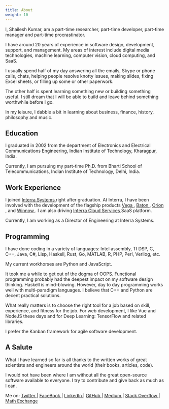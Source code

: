 ```yaml
---
title: About
weight: 10
---
```


I, Shailesh Kumar, am a part-time researcher, part-time developer, 
part-time manager and part-time procrastinator. 


I have around 20 years of experience in software design, 
development, support, and management. 
My areas of interest include digital media technologies, 
machine learning, computer vision, cloud computing, and SaaS. 


I usually spend half of my day answering all the emails, 
Skype or phone calls, chats, helping people resolve knotty issues, 
making slides, fixing Excel sheets, or filling up some or other paperwork. 

The other half is spent learning something new or building something useful. 
I still dream that I will be able to build and 
leave behind something worthwhile before I go. 

In my leisure, I dabble a bit in 
learning about business, finance, history, philosophy and music.

## Education

I graduated in 2002 from the 
department of Electronics and Electrical Communications Engineering,
Indian Institute of Technology, Kharagpur, India.

Currently, I am pursuing my part-time Ph.D. 
from Bharti School of Telecommunications,
Indian Institute of Technology, Delhi, India.


## Work Experience


I joined [Interra Systems ](https://interrasystems.com/) 
right after graduation.
At Interra, I have been involved with the development of
the flagship products [Vega ](https://interrasystems.com/analyzers.php), 
[Baton ](https://interrasystems.com/file-based-qc.php),
[Orion ](https://interrasystems.com/content-monitoring.php),
and 
[Winnow ](https://interrasystems.com/content-classification.php).
I am also driving [Interra Cloud Services ](https://interra.cloud/#/home)
SaaS platform. 

Currently, I am working as a Director of Engineering at Interra Systems.

## Programming


I have done coding in a variety of languages: Intel assembly, TI DSP, C, C++, 
Java, C#, Lisp, Haskell, Rust, Go, MATLAB, R, PHP, Perl, Verilog, etc.

My current workhorses are Python and JavaScript. 

It took me a while to get out of the dogma of OOPS. 
Functional programming probably had the deepest impact on 
my software design thinking. Haskell is mind-blowing.
However, day to day programming works well with 
multi-paradigm languages. 
I believe that C++ and Python are 
decent practical solutions. 

What really matters is to choose the right tool for a job based 
on skill, experience, and fitness for the job. 
For web development, I like Vue and NodeJS these days 
and for Deep Learning: TensorFlow and related libraries. 

I prefer the Kanban framework for agile software development. 


## A Salute


What I have learned so far is all thanks to the written works 
of great scientists and engineers around the world 
(their books, articles, code). 

I would not have been where I am without all the 
great open-source software available to everyone. 
I try to contribute and give back as much as I can. 


Me on: 
[Twitter ](http://twitter.com/shailesh1729) |
[FaceBook ](https://www.facebook.com/shailesh.kumar.9484) |
[LinkedIn ](https://www.linkedin.com/in/shaileshkumar1729) |
[GitHub ](http://github.com/shailesh1729) |
[Medium ](https://shaileshk.medium.com) |
[Stack Overflow ](https://stackoverflow.com/users/208890/shailesh-kumar) |
[Math Exchange ](https://math.stackexchange.com/users/123960/shailesh-kumar) 
